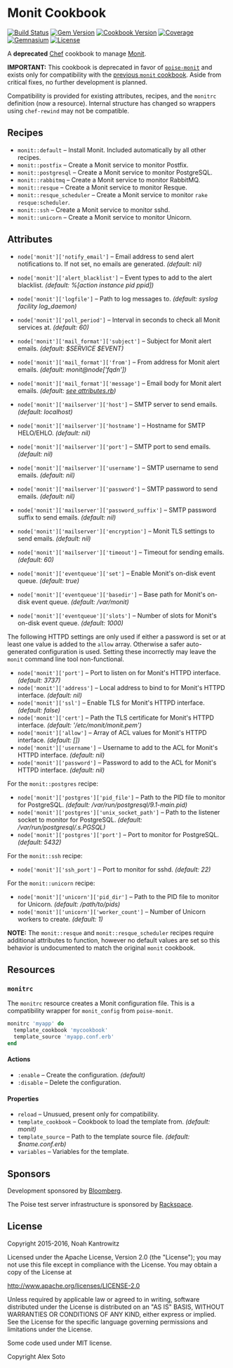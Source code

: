 # Monit Cookbook

[![Build Status](https://img.shields.io/travis/poise/poise-monit-compat.svg)](https://travis-ci.org/poise/poise-monit-compat)
[![Gem Version](https://img.shields.io/gem/v/poise-monit-compat.svg)](https://rubygems.org/gems/poise-monit-compat)
[![Cookbook Version](https://img.shields.io/cookbook/v/monit.svg)](https://supermarket.chef.io/cookbooks/monit)
[![Coverage](https://img.shields.io/codecov/c/github/poise/poise-monit-compat.svg)](https://codecov.io/github/poise/poise-monit-compat)
[![Gemnasium](https://img.shields.io/gemnasium/poise/poise-monit-compat.svg)](https://gemnasium.com/poise/poise-monit-compat)
[![License](https://img.shields.io/badge/license-Apache_2-blue.svg)](https://www.apache.org/licenses/LICENSE-2.0)

A **deprecated** [Chef](https://www.chef.io/) cookbook to manage [Monit](https://mmonit.com/monit/).

**IMPORTANT:** This cookbook is deprecated in favor of
[`poise-monit`](https://github.com/poise/poise-monit/) and exists only for
compatibility with the [previous `monit` cookbook](https://github.com/apsoto/monit/).
Aside from critical fixes, no further development is planned.

Compatibility is provided for existing attributes, recipes, and the `monitrc`
definition (now a resource). Internal structure has changed so wrappers using
`chef-rewind` may not be compatible.

## Recipes

* `monit::default` – Install Monit. Included automatically by all other recipes.
* `monit::postfix` – Create a Monit service to monitor Postfix.
* `monit::postgresql` – Create a Monit service to monitor PostgreSQL.
* `monit::rabbitmq` – Create a Monit service to monitor RabbitMQ.
* `monit::resque` – Create a Monit service to monitor Resque.
* `monit::resque_scheduler` – Create a Monit service to monitor `rake resque:scheduler`.
* `monit::ssh` – Create a Monit service to monitor sshd.
* `monit::unicorn` – Create a Monit service to monitor Unicorn.

## Attributes

* `node['monit']['notify_email']` – Email address to send alert notifications to. If not set, no emails are generated. *(default: nil)*
* `node['monit']['alert_blacklist']` – Event types to add to the alert blacklist. *(default: %[action instance pid ppid])*
* `node['monit']['logfile']` – Path to log messages to. *(default: syslog facility log_daemon)*
* `node['monit']['poll_period']` – Interval in seconds to check all Monit services at. *(default: 60)*

* `node['monit']['mail_format']['subject']` – Subject for Monit alert emails. *(default: $SERVICE $EVENT)*
* `node['monit']['mail_format']['from']` – From address for Monit alert emails. *(default: monit@node['fqdn'])*
* `node['monit']['mail_format']['message']` – Email body for Monit alert emails. *(default: [see attributes.rb](https://github.com/poise/poise-monit-compat/blob/master/chef/attributes/default.rb#L29-L33))*

* `node['monit']['mailserver']['host']` – SMTP server to send emails. *(default: localhost)*
* `node['monit']['mailserver']['hostname']` – Hostname for SMTP HELO/EHLO. *(default: nil)*
* `node['monit']['mailserver']['port']` – SMTP port to send emails. *(default: nil)*
* `node['monit']['mailserver']['username']` – SMTP username to send emails. *(default: nil)*
* `node['monit']['mailserver']['password']` – SMTP password to send emails. *(default: nil)*
* `node['monit']['mailserver']['password_suffix']` – SMTP password suffix to send emails. *(default: nil)*
* `node['monit']['mailserver']['encryption']` – Monit TLS settings to send emails. *(default: nil)*
* `node['monit']['mailserver']['timeout']` – Timeout for sending emails. *(default: 60)*

* `node['monit']['eventqueue']['set']` – Enable Monit's on-disk event queue. *(default: true)*
* `node['monit']['eventqueue']['basedir']` – Base path for Monit's on-disk event queue. *(default: /var/monit)*
* `node['monit']['eventqueue']['slots']` – Number of slots for Monit's on-disk event queue. *(default: 1000)*

The following HTTPD settings are only used if either a password is set or at least
one value is added to the `allow` array. Otherwise a safer auto-generated
configuration is used. Setting these incorrectly may leave the `monit` command
line tool non-functional.

* `node['monit']['port']` – Port to listen on for Monit's HTTPD interface. *(default: 3737)*
* `node['monit']['address']` – Local address to bind to for Monit's HTTPD interface. *(default: nil)*
* `node['monit']['ssl']` – Enable TLS for Monit's HTTPD interface. *(default: false)*
* `node['monit']['cert']` – Path the TLS certificate for Monit's HTTPD interface. *(default: '/etc/monit/monit.pem')*
* `node['monit']['allow']` – Array of ACL values for Monit's HTTPD interface. *(default: [])*
* `node['monit']['username']` – Username to add to the ACL for Monit's HTTPD interface. *(default: nil)*
* `node['monit']['password']` – Password to add to the ACL for Monit's HTTPD interface. *(default: nil)*


For the `monit::postgres` recipe:

* `node['monit']['postgres']['pid_file']` – Path to the PID file to monitor for PostgreSQL. *(default: /var/run/postgresql/9.1-main.pid)*
* `node['monit']['postgres']['unix_socket_path']` – Path to the listener socket to monitor for PostgreSQL. *(default: /var/run/postgresql/.s.PGSQL)*
* `node['monit']['postgres']['port']` – Port to monitor for PostgreSQL. *(default: 5432)*

For the `monit::ssh` recipe:

* `node['monit']['ssh_port']` – Port to monitor for sshd. *(default: 22)*

For the `monit::unicorn` recipe:

* `node['monit']['unicorn']['pid_dir']` – Path to the PID file to monitor for Unicorn. *(default: /path/to/pids)*
* `node['monit']['unicorn']['worker_count']` – Number of Unicorn workers to create. *(default: 1)*

**NOTE:** The `monit::resque` and `monit::resque_scheduler` recipes require
additional attributes to function, however no default values are set so this
behavior is undocumented to match the original `monit` cookbook.

## Resources

### `monitrc`

The `monitrc` resource creates a Monit configuration file. This is a
compatibility wrapper for `monit_config` from `poise-monit`.

```ruby
monitrc 'myapp' do
  template_cookbook 'mycookbook'
  template_source 'myapp.conf.erb'
end
```

#### Actions

* `:enable` – Create the configuration. *(default)*
* `:disable` – Delete the configuration.

#### Properties

* `reload` – Unusued, present only for compatibility.
* `template_cookbook` – Cookbook to load the template from. *(default: monit)*
* `template_source` – Path to the template source file. *(default: $name.conf.erb)*
* `variables` – Variables for the template.

## Sponsors

Development sponsored by [Bloomberg](http://www.bloomberg.com/company/technology/).

The Poise test server infrastructure is sponsored by [Rackspace](https://rackspace.com/).

## License

Copyright 2015-2016, Noah Kantrowitz

Licensed under the Apache License, Version 2.0 (the "License");
you may not use this file except in compliance with the License.
You may obtain a copy of the License at

http://www.apache.org/licenses/LICENSE-2.0

Unless required by applicable law or agreed to in writing, software
distributed under the License is distributed on an "AS IS" BASIS,
WITHOUT WARRANTIES OR CONDITIONS OF ANY KIND, either express or implied.
See the License for the specific language governing permissions and
limitations under the License.

Some code used under MIT license.

Copyright Alex Soto
